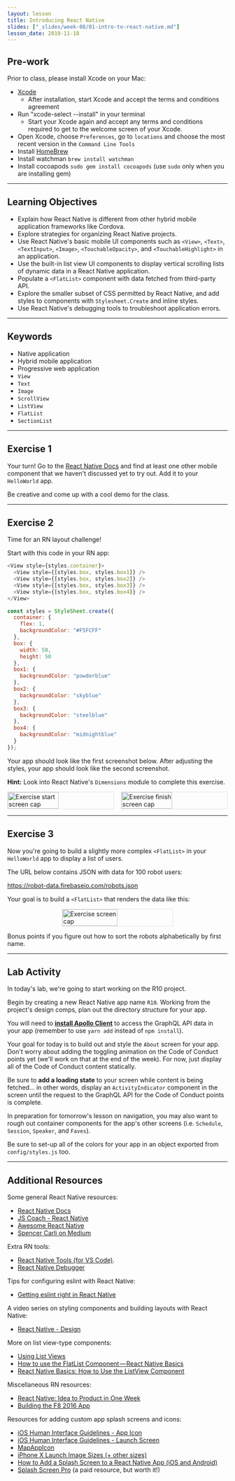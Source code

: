 ```yaml
---
layout: lesson
title: Introducing React Native
slides: ["_slides/week-08/01-intro-to-react-native.md"]
lesson_date: 2019-11-18
---
```


## Pre-work

Prior to class, please install Xcode on your Mac:

- [Xcode](https://developer.apple.com/xcode/)
  - After installation, start Xcode and accept the terms and conditions agreement
- Run "xcode-select --install" in your terminal
  - Start your Xcode again and accept any terms and conditions required to get to the welcome screen of your Xcode.
- Open Xcode, choose `Preferences`, go to `locations` and choose the most recent version in the `Command Line Tools`
- Install [HomeBrew](https://brew.sh/)
- Install watchman `brew install watchman`
- Install cocoapods `sudo gem install cocoapods` (use `sudo` only when you are installing gem)

---

## Learning Objectives

- Explain how React Native is different from other hybrid mobile application frameworks like Cordova.
- Explore strategies for organizing React Native projects.
- Use React Native's basic mobile UI components such as `<View>`, `<Text>`, `<TextInput>`, `<Image>`, `<TouchableOpacity>`, and `<TouchableHighlight>` in an application.
- Use the built-in list view UI components to display vertical scrolling lists of dynamic data in a React Native application.
- Populate a `<FlatList>` component with data fetched from third-party API.
- Explore the smaller subset of CSS permitted by React Native, and add styles to components with `Stylesheet.Create` and inline styles.
- Use React Native's debugging tools to troubleshoot application errors.

---

## Keywords

- Native application
- Hybrid mobile application
- Progressive web application
- `View`
- `Text`
- `Image`
- `ScrollView`
- `ListView`
- `FlatList`
- `SectionList`

---

## Exercise 1

Your turn! Go to the [React Native Docs](https://facebook.github.io/react-native/docs/getting-started.html) and find at least one other mobile component that we haven't discussed yet to try out. Add it to your `HelloWorld` app.

Be creative and come up with a cool demo for the class.

---

## Exercise 2

Time for an RN layout challenge!

Start with this code in your RN app:

```js
<View style={styles.container}>
  <View style={[styles.box, styles.box1]} />
  <View style={[styles.box, styles.box2]} />
  <View style={[styles.box, styles.box3]} />
  <View style={[styles.box, styles.box4]} />
</View>
```

```js
const styles = StyleSheet.create({
  container: {
    flex: 1,
    backgroundColor: "#F5FCFF"
  },
  box: {
    width: 50,
    height: 50
  },
  box1: {
    backgroundColor: "powderblue"
  },
  box2: {
    backgroundColor: "skyblue"
  },
  box3: {
    backgroundColor: "steelblue"
  },
  box4: {
    backgroundColor: "midnightblue"
  }
});
```

Your app should look like the first screenshot below. After adjusting the styles, your app should look like the second screenshot.

**Hint:** Look into React Native's `Dimensions` module to complete this exercise.

<p style="display: flex; justify-content: space-between;" }>
  <img src="/public/exercises/rn1-e2-start.png" alt="Exercise start screen cap" style="width: 48%; height: 48%; border: 1px solid #e2e2e2;"/>
  <img src="/public/exercises/rn1-e2-finish.png" alt="Exercise finish screen cap" style="width: 48%; height: 48%; border: 1px solid #e2e2e2;"/>
</p>

---

## Exercise 3

Now you're going to build a slightly more complex `<FlatList>` in your `HelloWorld` app to display a list of users.

The URL below contains JSON with data for 100 robot users:

https://robot-data.firebaseio.com/robots.json

Your goal is to build a `<FlatList>` that renders the data like this:

<p style="display: flex; justify-content: center;" }>
  <img src="/public/exercises/rn1-e3.png" alt="Exercise screen cap" style="width: 50%; height: 50%;border: 1px solid #e2e2e2;"/>
</p>

Bonus points if you figure out how to sort the robots alphabetically by first name.

---

## Lab Activity

In today's lab, we're going to start working on the R10 project.

Begin by creating a new React Native app name `R10`. Working from the project's design comps, plan out the directory structure for your app.

You will need to **[install Apollo Client](https://www.apollographql.com/docs/react/essentials/get-started.html)** to access the GraphQL API data in your app (remember to use `yarn add` instead of `npm install`).

Your goal for today is to build out and style the `About` screen for your app. Don't worry about adding the toggling animation on the Code of Conduct points yet (we'll work on that at the end of the week). For now, just display all of the Code of Conduct content statically.

Be sure to **add a loading state** to your screen while content is being fetched... in other words, display an `ActivityIndicator` component in the screen until the request to the GraphQL API for the Code of Conduct points is complete.

In preparation for tomorrow's lesson on navigation, you may also want to rough out container components for the app's other screens (i.e. `Schedule`, `Session`, `Speaker`, and `Faves`).

Be sure to set-up all of the colors for your app in an object exported from `config/styles.js` too.

---

## Additional Resources

Some general React Native resources:

- [React Native Docs](https://facebook.github.io/react-native/docs/getting-started.html)
- [JS Coach - React Native](https://js.coach/react-native)
- [Awesome React Native](https://github.com/jondot/awesome-react-native)
- [Spencer Carli on Medium](https://medium.com/@spencer_carli)

Extra RN tools:

- [React Native Tools (for VS Code)](https://github.com/Microsoft/vscode-react-native).
- [React Native Debugger](https://github.com/jhen0409/react-native-debugger)

Tips for configuring eslint with React Native:

- [Getting eslint right in React Native](https://medium.com/the-react-native-log/getting-eslint-right-in-react-native-bd27524cc77b#.g7alsqenx)

A video series on styling components and building layouts with React Native:

- [React Native - Design](https://www.youtube.com/playlist?list=PL7D-0n1z1EbhkundIsOBaN_mlLvV4_hyO)

More on list view-type components:

- [Using List Views](http://facebook.github.io/react-native/docs/using-a-listview.html)
- [How to use the FlatList Component — React Native Basics](https://medium.com/react-native-development/how-to-use-the-flatlist-component-react-native-basics-92c482816fe6)
- [React Native Basics: How to Use the ListView Component](https://medium.com/differential/react-native-basics-how-to-use-the-listview-component-a0ec44cf1fe8#.asxki5zib)

Miscellaneous RN resources:

- [React Native: Idea to Product in One Week](https://medium.com/adjust-creative/prototyping-with-react-native-an-idea-to-production-in-one-week-3a6b4f474897#.ysexqnc13)
- [Building the F8 2016 App](http://makeitopen.com/tutorials/building-the-f8-app/planning/)

Resources for adding custom app splash screens and icons:

- [iOS Human Interface Guidelines - App Icon](https://developer.apple.com/ios/human-interface-guidelines/graphics/app-icon/)
- [iOS Human Interface Guidelines - Launch Screen](https://developer.apple.com/ios/human-interface-guidelines/graphics/launch-screen/)
- [MapAppIcon](https://makeappicon.com/)
- [iPhone X Launch Image Sizes (+ other sizes)](http://www.steventso.com/posts/iphone-x-app-icon-size-other-sizes/)
- [How to Add a Splash Screen to a React Native App (iOS and Android)](https://medium.com/handlebar-labs/how-to-add-a-splash-screen-to-a-react-native-app-ios-and-android-30a3cec835ae)
- [Splash Screen Pro](https://splashscreen.pro/) (a paid resource, but worth it!)
